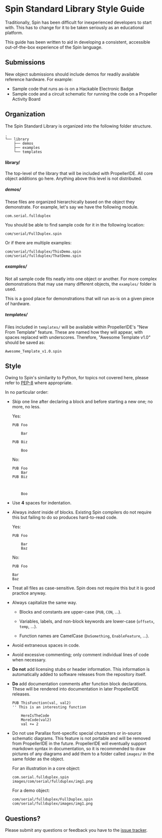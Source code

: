 # Spin Standard Library Style Guide

Traditionally, Spin has been difficult for inexperienced developers to start with.
This has to change for it to be taken seriously as an educational platform.

This guide has been written to aid in developing a consistent, accessible out-of-the-box
experience of the Spin language.

## Submissions

New object submissions should include demos for readily available reference
hardware. For example:

*   Sample code that runs as-is on a Hackable Electronic Badge
*   Sample code and a circuit schematic for running the code on a Propeller Activity Board

## Organization

The Spin Standard Library is organized into the following folder structure.

    .
    └── library
        ├── demos
        ├── examples
        └── templates

#### library/

The top-level of the library that will be included with PropellerIDE. All core object additions go here.
Anything above this level is not distributed.

##### demos/

These files are organized hierarchically based on the object they demonstrate. For example, let's say we
have the following module.

    com.serial.fullduplex

You should be able to find sample code for it in the following location:

    com/serial/FullDuplex.spin

Or if there are multiple examples:

    com/serial/fullduplex/ThisDemo.spin
    com/serial/fullduplex/ThatDemo.spin

##### examples/

Not all sample code fits neatly into one object or another. For more complex demonstrations that may
use many different objects, the `examples/` folder is used.

This is a good place for demonstrations that will run as-is on a given piece of hardware.

##### templates/

Files included in `templates/` will be available within PropellerIDE's "New From Template" feature. These are 
named how they will appear, with spaces replaced with underscores. Therefore, "Awesome Template v1.0"
should be saved as:

    Awesome_Template_v1.0.spin

## Style

Owing to Spin's similarity to Python, for topics not covered here, please refer
to [PEP-8](https://www.python.org/dev/peps/pep-0008/) where appropriate.

In no particular order:

*   Skip one line after declaring a block and before starting a new one; no more, no less.

    Yes:

        PUB Foo

            Bar

        PUB Biz

            Boo

    No:

        PUB Foo
            Bar
        PUB Biz
        


            Boo 

*   Use **4** spaces for indentation.

*   Always *indent* inside of blocks. Existing Spin compilers do not require this
    but failing to do so produces hard-to-read code.

    Yes:

        PUB Foo

            Bar
            Baz

    No:

        PUB Foo

        Bar
        Baz
      
*   Treat all files as case-sensitive. Spin does not require this but it is good practice
    anyway.

*   Always capitalize the same way.

      *   Blocks and constants are upper-case (`PUB`, `CON`, ...).

      *   Variables, labels, and non-block keywords are lower-case (`offsetx`, `temp`, ...).

      *   Function names are CamelCase (`DoSomething`, `EnableFeature`, ...).

*   Avoid extraneous spaces in code.

*   Avoid excessive commenting; only comment individual lines of code when necessary.

*   **Do not** add licensing stubs or header information. This information is automatically
    added to software releases from the repository itself.

*   **Do** add documentation comments after function block declarations. These will be
    rendered into documentation in later PropellerIDE releases.

        PUB ThisFunction(val, val2)
        '' This is an interesting function

            HereIsTheCode
            MoreCode(val2)
            val += 2

*   Do not use Parallax font-specific special characters or in-source schematic diagrams.
    This feature is not portable and will be removed from PropellerIDE in the future.
    PropellerIDE will eventually support markdown syntax in documentation, so it is
    recommended to draw pictures of any diagrams and add them to a folder called `images/`
    in the same folder as the object.

    For an illustration in a core object:

        com.serial.fullduplex.spin
        images/com/serial/fullduplex/img1.png

    For a demo object:

        com/serial/fullduplex/FullDuplex.spin
        com/serial/fullduplex/images/img1.png

## Questions?

Please submit any questions or feedback you have to the
[issue tracker](https://github.com/parallaxinc/spin-standard-library/issues). 
